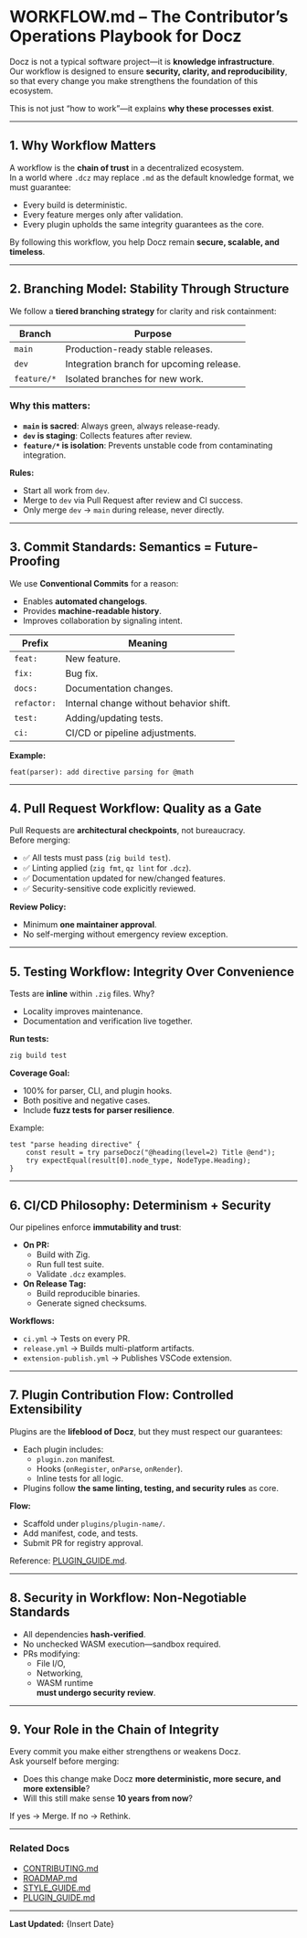 # WORKFLOW.md – The Contributor’s Operations Playbook for Docz

Docz is not a typical software project—it is **knowledge infrastructure**.  
Our workflow is designed to ensure **security, clarity, and reproducibility**, so that every change you make strengthens the foundation of this ecosystem.

This is not just “how to work”—it explains **why these processes exist**.

---

## 1. Why Workflow Matters

A workflow is the **chain of trust** in a decentralized ecosystem.  
In a world where `.dcz` may replace `.md` as the default knowledge format, we must guarantee:
- Every build is deterministic.
- Every feature merges only after validation.
- Every plugin upholds the same integrity guarantees as the core.

By following this workflow, you help Docz remain **secure, scalable, and timeless**.

---

## 2. Branching Model: Stability Through Structure

We follow a **tiered branching strategy** for clarity and risk containment:

| Branch       | Purpose                                |
|------------- |----------------------------------------|
| `main`       | Production-ready stable releases.     |
| `dev`        | Integration branch for upcoming release.|
| `feature/*`  | Isolated branches for new work.       |

### Why this matters:
- **`main` is sacred**: Always green, always release-ready.
- **`dev` is staging**: Collects features after review.
- **`feature/*` is isolation**: Prevents unstable code from contaminating integration.

**Rules:**
- Start all work from `dev`.
- Merge to `dev` via Pull Request after review and CI success.
- Only merge `dev` → `main` during release, never directly.

---

## 3. Commit Standards: Semantics = Future-Proofing

We use **Conventional Commits** for a reason:
- Enables **automated changelogs**.
- Provides **machine-readable history**.
- Improves collaboration by signaling intent.

| Prefix        | Meaning                                |
|-------------- |---------------------------------------|
| `feat:`       | New feature.                         |
| `fix:`        | Bug fix.                             |
| `docs:`       | Documentation changes.               |
| `refactor:`   | Internal change without behavior shift.|
| `test:`       | Adding/updating tests.              |
| `ci:`         | CI/CD or pipeline adjustments.       |

**Example:**
```
feat(parser): add directive parsing for @math
```

---

## 4. Pull Request Workflow: Quality as a Gate

Pull Requests are **architectural checkpoints**, not bureaucracy.  
Before merging:
- ✅ All tests must pass (`zig build test`).
- ✅ Linting applied (`zig fmt`, `qz lint` for `.dcz`).
- ✅ Documentation updated for new/changed features.
- ✅ Security-sensitive code explicitly reviewed.

**Review Policy:**
- Minimum **one maintainer approval**.
- No self-merging without emergency review exception.

---

## 5. Testing Workflow: Integrity Over Convenience

Tests are **inline** within `.zig` files. Why?  
- Locality improves maintenance.
- Documentation and verification live together.

**Run tests:**
```bash
zig build test
```

**Coverage Goal:**  
- 100% for parser, CLI, and plugin hooks.
- Both positive and negative cases.
- Include **fuzz tests for parser resilience**.

Example:
```zig
test "parse heading directive" {
    const result = try parseDocz("@heading(level=2) Title @end");
    try expectEqual(result[0].node_type, NodeType.Heading);
}
```

---

## 6. CI/CD Philosophy: Determinism + Security

Our pipelines enforce **immutability and trust**:
- **On PR:**  
    - Build with Zig.
    - Run full test suite.
    - Validate `.dcz` examples.
- **On Release Tag:**  
    - Build reproducible binaries.
    - Generate signed checksums.

**Workflows:**
- `ci.yml` → Tests on every PR.
- `release.yml` → Builds multi-platform artifacts.
- `extension-publish.yml` → Publishes VSCode extension.

---

## 7. Plugin Contribution Flow: Controlled Extensibility

Plugins are the **lifeblood of Docz**, but they must respect our guarantees:
- Each plugin includes:
    - `plugin.zon` manifest.
    - Hooks (`onRegister`, `onParse`, `onRender`).
    - Inline tests for all logic.
- Plugins follow **the same linting, testing, and security rules** as core.

**Flow:**
- Scaffold under `plugins/plugin-name/`.
- Add manifest, code, and tests.
- Submit PR for registry approval.

Reference: [PLUGIN_GUIDE.md](../docs/PLUGIN_GUIDE.md).

---

## 8. Security in Workflow: Non-Negotiable Standards

- All dependencies **hash-verified**.
- No unchecked WASM execution—sandbox required.
- PRs modifying:
    - File I/O,
    - Networking,
    - WASM runtime  
  **must undergo security review**.

---

## 9. Your Role in the Chain of Integrity

Every commit you make either strengthens or weakens Docz.  
Ask yourself before merging:
- Does this change make Docz **more deterministic, more secure, and more extensible**?
- Will this still make sense **10 years from now**?

If yes → Merge. If no → Rethink.

---

### Related Docs
- [CONTRIBUTING.md](../.github/CONTRIBUTING.md)
- [ROADMAP.md](./ROADMAP.md)
- [STYLE_GUIDE.md](./STYLE_GUIDE.md)
- [PLUGIN_GUIDE.md](./PLUGIN_GUIDE.md)

---

**Last Updated:** {Insert Date}
